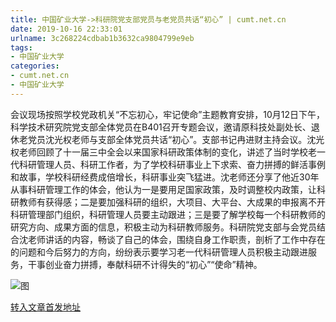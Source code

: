 ```yaml
---
title: 中国矿业大学->科研院党支部党员与老党员共话“初心” | cumt.net.cn
date: 2019-10-16 22:33:01
urlname: 3c268224cdbab1b3632ca9804799e9eb
tags: 
- 中国矿业大学
categories:
- cumt.net.cn
- 中国矿业大学
---
```

会议现场按照学校党政机关“不忘初心，牢记使命”主题教育安排，10月12日下午，科学技术研究院党支部全体党员在B401召开专题会议，邀请原科技处副处长、退休老党员沈光权老师与支部全体党员共话“初心”。支部书记冉进财主持会议。沈光权老师回顾了十一届三中全会以来国家科研政策体制的变化，讲述了当时学校老一代科研管理人员、科研工作者，为了学校科研事业上下求索、奋力拼搏的鲜活事例和故事，学校科研经费成倍增长，科研事业突飞猛进。沈老师还分享了他近30年从事科研管理工作的体会，他认为一是要用足国家政策，及时调整校内政策，让科研教师有获得感；二是要加强科研的组织，大项目、大平台、大成果的申报离不开科研管理部门组织，科研管理人员要主动跟进；三是要了解学校每一个科研教师的研究方向、成果方面的信息，积极主动为科研教师服务。科研院党支部与会党员结合沈老师讲话的内容，畅谈了自己的体会，围绕自身工作职责，剖析了工作中存在的问题和今后努力的方向，纷纷表示要学习老一代科研管理人员积极主动跟进服务，干事创业奋力拼搏，奉献科研不计得失的“初心”“使命”精神。

![图](http://xwzx.cumt.edu.cn/_upload/article/images/a5/90/3fd8434a4cbb9deb06268bc5616f/f6eaa33a-b7ff-43a6-b52d-ba0d3ad1edd8.png)

[转入文章首发地址](http://xwzx.cumt.edu.cn/50/d8/c523a544984/page.htm)